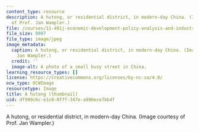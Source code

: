 ```yaml
---
content_type: resource
description: A hutong, or residential district, in modern-day China. (Image courtesy
  of Prof. Jan Wampler.)
file: /courses/11-491j-economic-development-policy-analysis-and-industrialization-fall-2004/df999c6ce1c80f7f347ea990ece7bb4f_11-491jf04-th.jpg
file_size: 9997
file_type: image/jpeg
image_metadata:
  caption: A hutong, or residential district, in modern-day China. (Image by Prof.
    Jan Wampler.)
  credit: ''
  image-alt: A photo of a small busy street in China.
learning_resource_types: []
license: https://creativecommons.org/licenses/by-nc-sa/4.0/
ocw_type: OCWImage
resourcetype: Image
title: A hutong (thumbnail)
uid: df999c6c-e1c8-0f7f-347e-a990ece7bb4f
---
```

A hutong, or residential district, in modern-day China. (Image courtesy of Prof. Jan Wampler.)